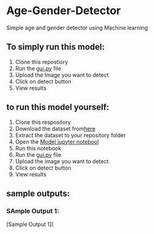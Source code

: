 # Age-Gender-Detector
Simple age and gender detector using Machine learning
## To simply run this model:
1. Clone this repostiory
2. Run the [gui.py](https://github.com/vinoothna-28/Age-Gender-Detector/blob/main/gui.p) file
3. Upload the Image you want to detect
4. Click on detect button
5. View results

## to run this model yourself:
1. Clone this respository
2. Download the dataset from[here](https://www.kaggle.com/datasets/jangedoo/utkface-new?resource=download)
3. Extract the dataset to your repository folder
4.  Open the [Model jupyter notebool](https://github.com/vinoothna-28/Age-Gender-Detector/blob/main/Model.ipynb)
5. Run this notebook
6. Run the [gui.py](https://github.com/vinoothna-28/Age-Gender-Detector/blob/main/gui.py) file
7. Upload the image you want to detect
8. Click on detect button
9. View results

## sample outputs:
### SAmple Output 1:
[Sample Output 1](
   
